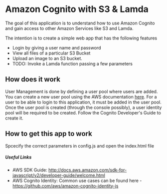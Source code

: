 # Amazon Cognito with S3 & Lamda
The goal of this application is to understand how to use Amazon Cognito and gain access to other Amazon Services like S3 and Lamda.

The intention is to create a simple web app that has the following features
- Login by giving a user name and password
- View all files of a particular S3 Bucket
- Upload an image to an S3 bucket.
- TODO: Invoke a Lamda function passing a few parameters

## How does it work
User Management is done by defining a user pool where users are added. You can create a new user pool using the AWS documentation [here](http://docs.aws.amazon.com/cognito/latest/developerguide/cognito-user-identity-pools.html). For a user to be able to login to this application, it must be added in the user pool. Once the user pool is created (through the console possibly), a user identity pool will be required to be created. Follow the Cognito Developer's Guide to create it.

## How to get this app to work
Spcecify the correct parameters in config.js and open the index.html file

##### Useful Links
- AWS SDK Guide: http://docs.aws.amazon.com/sdk-for-javascript/v2/developer-guide/welcome.html
- AWS Cognito Identity: Common use cases can be found here - https://github.com/aws/amazon-cognito-identity-js
